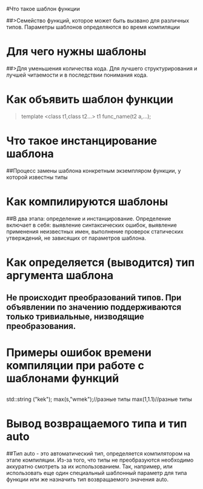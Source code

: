 #Что такое шаблон функции

##>Семейство функций, которое может быть вызвано для различных типов. Параметры шаблонов определяются во время компиляции

# Для чего нужны шаблоны

##>Для уменьшения количества кода.  Для лучшего структурирования и лучшей читаемости и в последствии понимания кода.

# Как объявить шаблон функции

> template <class t1,class t2...>
t1 func_name(t2 a,...);

# Что такое инстанцирование шаблона

##Процесс замены шаблона конкретным экземпляром функции, у которой известны типы

# Как компилируются шаблоны

##В два этапа: определение и инстанцирование. Определение включает в себя: выявление синтаксических ошибок, выявление применения неизвестных имен, выполнение проверок статических утверждений, не зависящих от параметров шаблона.

# Как определяется (выводится) тип аргумента шаблона
## Не происходит преобразований типов. При объявлении по значению поддерживаются только тривиальные, низводящие преобразования.

# Примеры ошибок времени компиляции при работе с шаблонами функций
##
std::string ("kek");
max(s,"wmek");//разные типы 
max(1,1.1)//разные типы


# Вывод возвращаемого типа и тип auto
##Тип auto - это автоматический тип, определяется компилятором на этапе компиляции. Из-за того, что типы не преобразуются необходимо аккуратно смотреть за их использованием. Так, например, или использовать еще один специальный шаблонный параметр для типа функции или же назначить тип возвращаемого значения auto.
